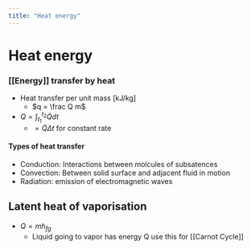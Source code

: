 ```yaml
---
title: "Heat energy"
---
```

# Heat energy
### [[Energy]] transfer by heat
- Heat transfer per unit mass [kJ/kg]
	- $q = \frac Q m$
- $Q = \int_{t_1}^{t_2}{\dot{Q}}{dt}$
	- $= \dot{Q}\Delta t$ for constant rate

#### Types of heat transfer
- Conduction: Interactions between molcules of subsatences
- Convection: Between solid surface and adjacent fluid in motion
- Radiation: emission of electromagnetic waves

## Latent heat of vaporisation
- $Q = mh_{fg}$
	- Liquid going to vapor has energy Q
use this for [[Carnot Cycle]]
